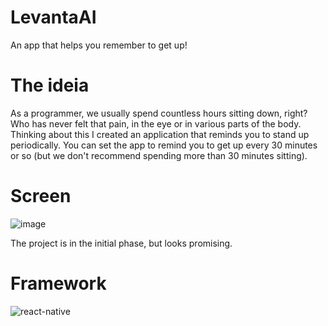 # LevantaAI
An app that helps you remember to get up!

# The ideia
As a programmer, we usually spend countless hours sitting down, right? Who has never felt that pain, in the eye or in various parts of the body. Thinking about this I created an application that reminds you to stand up periodically. You can set the app to remind you to get up every 30 minutes or so (but we don't recommend spending more than 30 minutes sitting).

# Screen
![image](https://github.com/LeoJung20001/LevantaAI/assets/131979478/1f2c3fb7-239c-4f6d-afed-0dc546ea3104)

The project is in the initial phase, but looks promising.


# Framework

![react-native](https://github.com/LeoJung20001/LevantaAI/assets/131979478/7f893d06-b5f4-4ea8-812c-597551ca1bd2)


